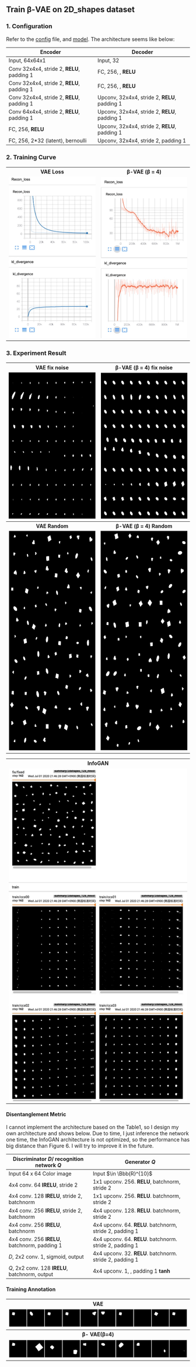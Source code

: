 ## Train β-VAE on 2D_shapes dataset

### 1. Configuration

Refer to the [config](../config/twoD.yaml) file, and [model](../models/twoD_model.py). The architecture seems like below:

| Encoder                                    | Decoder                                        |
| ------------------------------------------ | ---------------------------------------------- |
| Input, 64x64x1                             | Input, 32                                      |
| Conv 32x4x4, stride 2, **RELU**, padding 1 | FC, 256, , **RELU**                            |
| Conv 32x4x4, stride 2, **RELU**, padding 1 | FC, 256, , **RELU**                            |
| Conv 32x4x4, stride 2, **RELU**, padding 1 | Upconv, 32x4x4, stride 2, **RELU**, padding 1  |
| Conv 64x4x4, stride 2, **RELU**, padding 1 | Upconv, 32x4x4, stride 2,  **RELU**, padding 1 |
| FC, 256, **RELU**                          | Upconv, 32x4x4, stride 2, **RELU**, padding 1  |
| FC, 256, 2*32 (latent), bernoulli          | Upconv, 32x4x4, stride 2, padding 1            |

### 2. Training Curve
<table align='center'>
<tr align='center'>
<th> VAE Loss</th>
<th> β-VAE (β = 4)</th>
</tr>
<tr align='left'>
<td><img src = 'res/2dshapes/vae1_loss.png'>
<td><img src = 'res/2dshapes/vae4_loss.png' >
</tr>
</table>



### 3. Experiment Result

<table align='center'>
<tr align='center'>
<th> VAE fix noise</th>
<th> β-VAE (β = 4) fix noise</th>
</tr>
<tr>
<td><img src = 'res/2dshapes/vae1_fix.png' height='400'>
<td><img src = 'res/2dshapes/vae4_fix.png' height='400'>
</tr>
<tr align='center'>
<th> VAE Random</th>
<th> β-VAE (β = 4) Random</th>
</tr>
<tr align='left'>
<td><img src = 'res/2dshapes/vae1_random.png' height='600'>
<td><img src = 'res/2dshapes/vae4_random.png' height='600'>
</tr>
</table>



<table align='center'>
<tr align='center'>
  <th> InfoGAN </th>
</tr>
<tr align='center'>
<td><img src = 'res/2dshapes/infogan.png'>
</tr>
</table>



#### Disentanglement Metric

I cannot implement the architecture based on the Table1, so I design my own architecture and shows below. Due to time, I just inference the network one time, the InfoGAN architecture is not optimized, so the performance has big distance than Figure 6. I will try to improve it in the future.

| **Discriminator $D$/ recognition network $Q$**  | Generator $Q$                                            |
| ----------------------------------------------- | -------------------------------------------------------- |
| Input 64 x 64 Color image                       | Input $\in \Bbb{R}^{10}$                                 |
| 4x4 conv. 64 **IRELU**, stride 2                | 1x1 upconv. 256. **RELU**, batchnorm, stride 2           |
| 4x4 conv. 128 **IRELU**, stride 2, batchnorm    | 1x1 upconv. 256. **RELU**. batchnorm, stride 2           |
| 4x4 conv. 256 **IRELU**, stride 2, batchnorm    | 4x4 upconv. 128. **RELU**. batchnorm, stride 2           |
| 4x4 conv. 256 **IRELU**, batchnorm              | 4x4 upconv. 64. **RELU**. batchnorm, stride 2, padding 1 |
| 4x4 conv. 256 **IRELU**, batchnorm, padding 1   | 4x4 upconv. 64. **RELU**. batchnorm. stride 2, padding 1 |
| $D$, 2x2 conv. 1, sigmoid, output               | 4x4 upconv. 32. **RELU**. batchnorm. stride 2, padding 1 |
| $Q$, 2x2 conv. 128 **IRELU**, batchnorm, output | 4x4 upconv. 1, , padding 1 **tanh**                      |



#### Training Annotation

<table align='center'>
<tr align='center'>
  <th> VAE </th>
</tr>
<tr align='center'>
  <td><img src = 'res/2dshapes/vae1.gif'></td>
</tr>
<tr align='center'>
  <th>β- VAE(β=4) </th>
</tr>
<tr align='center'>
<td><img src = 'res/2dshapes/vae4.gif'></td>
</tr>
</table>